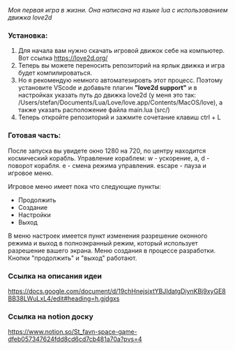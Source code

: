 *Моя первая игра в жизни. Она написана на языке lua с использованием движка love2d*

### Установка:
1. Для начала вам нужно скачать игровой движок себе на компьютер. Вот ссылка https://love2d.org/
2. Теперь вы можете переносить репозиторий на ярлык движка и игра будет компилироваться.
3. Но я рекомендую немного автоматезировть этот процесс. Поэтому установите VScode и добавьте плагин **"love2d support"** и в настройках указать путь до движка love2d (у меня это так: /Users/stefan/Documents/Lua/Love/love.app/Contents/MacOS/love), а также указать расположение файла main.lua (src/)
4. Теперь откройте репозиторий и зажмите сочетание клавиш ctrl + L

### Готовая часть:
После запуска вы увидете окно 1280 на 720, по центру находится космический корабль.
Управление кораблем:
w - ускорение, a, d - поворот корабля.
e - смена режима управления.
escape - пауза и игровое меню.

Игровое меню имеет пока что следующие пункты:
- Продолжить
- Создание
- Настройки
- Выход

В меню настроек имеется пункт изменения разрешение оконного режима и выход в полноэкранный режим, который использует разрешение вашего экрана.
Меню создания в процессе разработки.
Кнопки "продолжить" и "выход" работают.

### Ссылка на описания идеи
https://docs.google.com/document/d/19chHnejsjxtYBJIdatgDiynKBj9xyGE8BB38LWuLxL4/edit#heading=h.gjdgxs

### Ссылка на notion доску
https://www.notion.so/St_favn-space-game-dfeb057347624fdd8cd6cd7cb481a70a?pvs=4
